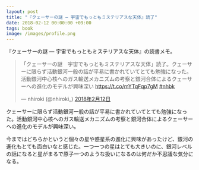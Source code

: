 ```yaml
---
layout: post
title: "『クェーサーの謎 ― 宇宙でもっともミステリアスな天体』読了"
date: 2018-02-12 00:00:00 +09:00
tags: book
image: /images/profile.png
---
```


『クェーサーの謎 ― 宇宙でもっともミステリアスな天体』の読書メモ。

<blockquote class="twitter-tweet" data-lang="ja"><p lang="ja" dir="ltr">「クェーサーの謎　宇宙でもっともミステリアスな天体」読了。クェーサーに限らず活動銀河一般の話が平易に書かれていてとても勉強になった。活動銀河中心核へのガス輸送メカニズムの考察と銀河合体によるクェーサーへの進化のモデルが興味深い <a href="https://t.co/mYTqFqp7gM">https://t.co/mYTqFqp7gM</a> <a href="https://twitter.com/hashtag/nhbk?src=hash&amp;ref_src=twsrc%5Etfw">#nhbk</a></p>&mdash; nhiroki (@nhiroki_) <a href="https://twitter.com/nhiroki_/status/963051916082126849?ref_src=twsrc%5Etfw">2018年2月12日</a></blockquote>
<script async src="https://platform.twitter.com/widgets.js" charset="utf-8"></script>

クェーサーに限らず活動銀河一般の話が平易に書かれていてとても勉強になった。活動銀河中心核へのガス輸送メカニズムの考察と銀河合体によるクェーサーへの進化のモデルが興味深い。

今まではどちらかというと個々の星や惑星系の進化に興味があったけど、銀河の進化もとても面白いなと感じた。一つ一つの星はとても大きいのに、銀河レベルの話になると星がまるで原子一つのような扱いになるのは何だか不思議な気分になる。
